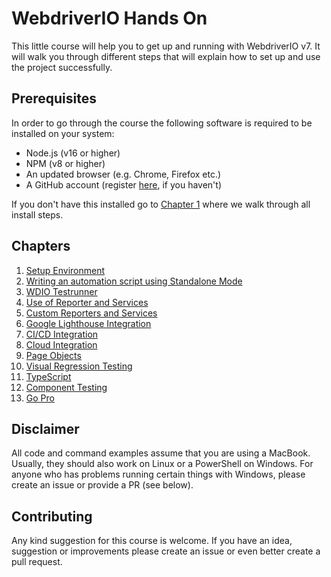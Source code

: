 WebdriverIO Hands On
====================

This little course will help you to get up and running with WebdriverIO v7. It will walk you through different steps that will explain how to set up and use the project successfully.

## Prerequisites

In order to go through the course the following software is required to be installed on your system:

- Node.js (v16 or higher)
- NPM (v8 or higher)
- An updated browser (e.g. Chrome, Firefox etc.)
- A GitHub account (register [here](https://github.com/join), if you haven't)

If you don't have this installed go to [Chapter 1](./chapter_01.md) where we walk through all install steps.

## Chapters

1. [Setup Environment](./chapter_01.md)
1. [Writing an automation script using Standalone Mode](./chapter_02.md)
1. [WDIO Testrunner](./chapter_03.md)
1. [Use of Reporter and Services](./chapter_04.md)
1. [Custom Reporters and Services](./chapter_05.md)
1. [Google Lighthouse Integration](./chapter_06.md)
1. [CI/CD Integration](./chapter_07.md)
1. [Cloud Integration](./chapter_08.md)
1. [Page Objects](./chapter_09.md)
1. [Visual Regression Testing](./chapter_10.md)
1. [TypeScript](./chapter_11.md)
1. [Component Testing]('./chapter_12.md')
1. [Go Pro](./chapter_13.md)

## Disclaimer

All code and command examples assume that you are using a MacBook. Usually, they should also work on Linux or a PowerShell on Windows. For anyone who has problems running certain things with Windows, please create an issue or provide a PR (see below).

## Contributing

Any kind suggestion for this course is welcome. If you have an idea, suggestion or improvements please create an issue or even better create a pull request.
